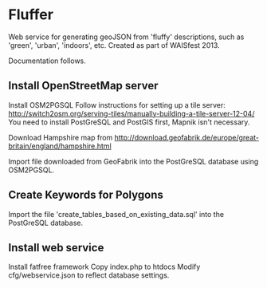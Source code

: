 Fluffer
=======

Web service for generating geoJSON from 'fluffy' descriptions, such as 'green', 'urban', 'indoors', etc.
Created as part of WAISfest 2013.

Documentation follows.

Install OpenStreetMap server
----------------------------

Install OSM2PGSQL
Follow instructions for setting up a tile server:
http://switch2osm.org/serving-tiles/manually-building-a-tile-server-12-04/
You need to install PostGreSQL and PostGIS first, Mapnik isn't necessary.

Download Hampshire map from 
http://download.geofabrik.de/europe/great-britain/england/hampshire.html

Import file downloaded from GeoFabrik into the PostGreSQL database using OSM2PGSQL.

Create Keywords for Polygons
----------------------------

Import the file 'create_tables_based_on_existing_data.sql' into the PostGreSQL database.

Install web service
-------------------

Install fatfree framework
Copy index.php to htdocs
Modify cfg/webservice.json to reflect database settings.

